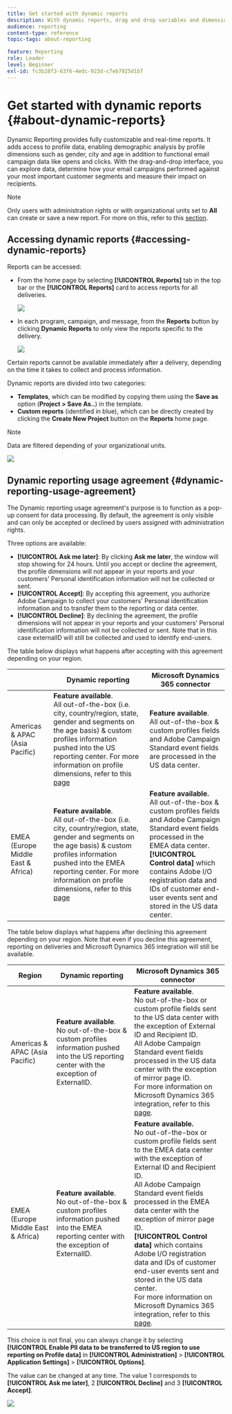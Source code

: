 ```yaml
---
title: Get started with dynamic reports
description: With dynamic reports, drag and drop variables and dimensions into your freeform environment and analyze the success of your campaigns.
audience: reporting
content-type: reference
topic-tags: about-reporting

feature: Reporting
role: Leader
level: Beginner
exl-id: fc3b28f3-63f6-4edc-923d-c7eb7925d1b7
---
```

# Get started with dynamic reports {#about-dynamic-reports}

Dynamic Reporting provides fully customizable and real-time reports. It adds access to profile data, enabling demographic analysis by profile dimensions such as gender, city and age in addition to functional email campaign data like opens and clicks. With the drag-and-drop interface, you can explore data, determine how your email campaigns performed against your most important customer segments and measure their impact on recipients.

>[!NOTE]
>
>Only users with administration rights or with organizational units set to **All** can create or save a new report. For more on this, refer to this [section](../../administration/using/users-management.md).

## Accessing dynamic reports {#accessing-dynamic-reports}

Reports can be accessed:

* From the home page by selecting **[!UICONTROL Reports]** tab in the top bar or the **[!UICONTROL Reports]** card to access reports for all deliveries.

  ![](assets/campaign_reports_access.png)

* In each program, campaign, and message, from the **Reports** button by clicking **Dynamic Reports** to only view the reports specific to the delivery.

  ![](assets/campaign_reports_description.png)

Certain reports cannot be available immediately after a delivery, depending on the time it takes to collect and process information.

Dynamic reports are divided into two categories:

* **Templates**, which can be modified by copying them using the **Save as** option (**Project > Save As..**) in the template.
* **Custom reports** (identified in blue), which can be directly created by clicking the **Create New Project** button on the **Reports** home page.

>[!NOTE]
>
>Data are filtered depending of your organizational units.

![](assets/dynamic_report_overview.png)

## Dynamic reporting usage agreement {#dynamic-reporting-usage-agreement}

The Dynamic reporting usage agreement's purpose is to function as a pop-up consent for data processing. By default, the agreement is only visible and can only be accepted or declined by users assigned with administration rights.

Three options are available:

* **[!UICONTROL Ask me later]**: By clicking **Ask me later**, the window will stop showing for 24 hours. Until you accept or decline the agreement, the profile dimensions will not appear in your reports and your customers' Personal identification information will not be collected or sent.
* **[!UICONTROL Accept]**: By accepting this agreement, you authorize Adobe Campaign to collect your customers' Personal identification information and to transfer them to the reporting or data center.
* **[!UICONTROL Decline]**: By declining the agreement, the profile dimensions will not appear in your reports and your customers' Personal identification information will not be collected or sent. Note that in this case externalID will still be collected and used to identify end-users.

The table below displays what happens after accepting with this agreement depending on your region.

|  |Dynamic reporting|Microsoft Dynamics 365 connector|
|---|---|---|
|Americas & APAC (Asia Pacific)| **Feature available**. <br>All out-of-the-box (i.e. city, country/region, state, gender and segments on the age basis) & custom profiles information pushed into the US reporting center. For more information on profile dimensions, refer to this [page](../../reporting/using/list-of-components-.md) |**Feature available**. <br>All out-of-the-box & custom profiles fields and Adobe Campaign Standard event fields are processed in the US data center.|
|EMEA (Europe Middle East & Africa)|**Feature available**. <br>All out-of-the-box (i.e. city, country/region, state, gender and segments on the age basis) & custom profiles information pushed into the EMEA reporting center. For more information on profile dimensions, refer to this [page](../../reporting/using/list-of-components-.md)|**Feature available.** <br>All out-of-the-box & custom profiles fields and Adobe Campaign Standard event fields processed in the EMEA data center. <br>**[!UICONTROL Control data]** which contains Adobe I/O registration data and IDs of customer end-user events sent and stored in the US data center.|

The table below displays what happens after declining this agreement depending on your region. Note that even if you decline this agreement, reporting on deliveries and Microsoft Dynamics 365 integration will still be available.

|  Region |Dynamic reporting|Microsoft Dynamics 365 connector|
|---|---|---|
|Americas & APAC (Asia Pacific)|**Feature available**. <br> No out-of-the-box & custom profiles information pushed into the US reporting center with the exception of ExternalID.|**Feature available**. <br>No out-of-the-box or custom profile fields sent to the US data center with the exception of External ID and Recipient ID. <br>All Adobe Campaign Standard event fields processed in the US data center with the exception of mirror page ID. <br>For more information on Microsoft Dynamics 365 integration, refer to this [page](../../integrating/using/d365-acs-get-started.md).|
|EMEA (Europe Middle East & Africa)|**Feature available**. <br>No out-of-the-box & custom profiles information pushed into the EMEA reporting center with the exception of ExternalID.|**Feature available.** <br>No out-of-the-box or custom profile fields sent to the EMEA data center with the exception of External ID and Recipient ID. <br>All Adobe Campaign Standard event fields processed in the EMEA data center with the exception of mirror page ID.  <br>**[!UICONTROL Control data]** which contains Adobe I/O registration data and IDs of customer end-user events sent and stored in the US data center.<br>For more information on Microsoft Dynamics 365 integration, refer to this [page](../../integrating/using/d365-acs-get-started.md).|

This choice is not final, you can always change it by selecting **[!UICONTROL Enable PII data to be transferred to US region to use reporting on Profile data]** in **[!UICONTROL Administration]** > **[!UICONTROL Application Settings]** > **[!UICONTROL Options]**.

The value can be changed at any time. The value 1 corresponds to **[!UICONTROL Ask me later]**, 2 **[!UICONTROL Decline]** and 3 **[!UICONTROL Accept]**.

![](assets/pii_window_2.png)
